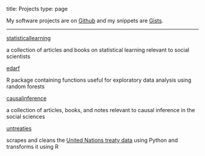 title: Projects
type: page

My software projects are on [Github](http://github.com/zmjones) and my snippets are [Gists](https://gist.github.com/zmjones).

<hr/>

[statisticallearning](http://github.com/zmjones/statisticallearning)

<p class="project-summary">
a collection of articles and books on statistical learning relevant to social scientists
</p>

[edarf](http://github.com/zmjones/edarf)

<p class="project-summary">
R package containing functions useful for exploratory data analysis using random forests
</p>

[causalinference](https://github.com/zmjones/causalinference)

<p class="project-summary">
a collection of articles, books, and notes relevant to causal inference in the social sciences
</p>

[untreaties](http://github.com/zmjones/untreaties)

<p class="project-summary">
scrapes and cleans the <a href="http://treaties.un.org">United Nations treaty data</a> using Python and transforms it using R
</p>
